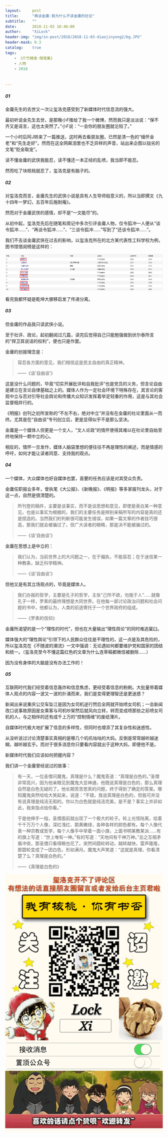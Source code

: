 ```yaml
---
layout:     post
title:      "再谈金庸·我为什么不读金庸的社论"
subtitle:   ""
date:       2018-11-03 10:46:00
author:     "XiLock"
header-img: "img/in-post/2018/2018-11-03-diaojinyong2/bg.JPG"
header-mask: 0.3
catalog:    true
tags:
    - 《斤竹精舍·随笔集》
    - 人物
    - 2018


---
```


##### 01
金庸先生的去世又一次让玺洛克感受到了新媒体时代信息流的强大。

最初听说金先生去世，是那晚小F推给了我一个微博，然而我只是淡淡说：“保不齐又是谣言，这也太突然了。”小F说：“一会你的朋友圈就沦陷了。”

一个小时后阿J转来了一篇推送，这时再去看朋友圈，已然是清一色的“缅怀金老”和“先生走好”。然而在这全网飙泪里也不乏异样的声音，站出来企图以拙劣的文笔“贬金取宠”。

读不懂金庸的武侠我能忍，读不懂还一本正经的乱喷，我当即不能忍。

然而吃了块核桃就忍了，玺洛克是有脑子的。

##### 02
对玺洛克而言，金庸先生的武侠小说是具有人生导师般意义的，所以当即撰文《九十四年一梦幻，五百年后施耐庵》。

然而对于金庸武侠的感情，却不是“一文能尽”的。

从初中起，玺洛克先后在随笔和周记中多次引评金庸人物，仅令狐冲一人便从“谈令狐冲……”、“再谈令狐冲……”、“三谈令狐冲……”写到了“还谈令狐冲……”。

我们不去谈金庸武侠在过去的影响，以玺洛克所在的北方某代表性工科学校为例，图书馆借阅榜是这样的：

![](/img/in-post/2018/2018-11-03-diaojinyong2/lib.JPG)

看完我都怀疑是乾坤大挪移启发了传递分离。

##### 03
但金庸的作品我只读武侠小说。

至于社评、政论，起初翻阅过几篇，读完后觉得自己只能勉强做到伏尔泰所言的“捍卫其说话的权利”，便也只是作罢。

金庸的创报理念是：

>容忍各方面的意见，我们相信这是民主自由的真正精神。
>
>——《谈‘自由谈’》

这是没什么问题的，毕竟“切实开展批评和自我批评”也是党员的义务，但言论自由是建立在言论自律基础之上的。媒体人作为一定社会环境下特殊存在，其言论的客观中立与否对引导社会舆论和传播大众知识发挥着举足轻重的作用，这是与其社会监督相并行的。

《明报》创刊之初所宣称的“不左不右，绝对中立”并没有在金庸的社论里面从一而终。尤其是在“自由谈”专刊创立后，更是显得似乎不是那么坚决。

金庸是一个媒体人但更是一个文人，“文人论政”的情怀使得其难以在社论里自始至终地保持一颗中立的心。

相反的，情怀一旦发作，媒体人脑袋里想的便往往不再是理性的阐述，而是情感的呼吁，如何才能让读者同意、支持我的观点。

##### 04
一个媒体，大众媒体也好自媒体也罢，首要的任务应该是对其受众负责。

金庸任职报业多年，曾执笔《大公报》、《新晚报》、《明报》等多家报刊龙头，对于这一点，自然是很清楚的。

>所刊登的稿件，主要是谈事实，而不是谈思想和意见，即使是表白某一种意见，也是以事实为根据的，我们的主要任务是辨别来稿所写的内容是真的还是捏造的。当然我们的判断很可能发生错误，如果一篇文章的作者技巧很高，那我们就会被骗过了。但广大读者的眼睛，那是决不能被骗过的。
>
>——《谈‘自由谈’》

金庸在思想上是中立的：

>我们认为，当前世界上的大问题之一，在于偏执，不能容忍；在于迷信某一种教条，缺乏科学精神。
>
>——《谈‘自由谈’》

但他又是有其立场观点的，毕竟是媒体人。

>我们办报的哲学，主要是孔子的哲学，主张“己所不欲，勿施于人”……就像孔子一样，罗素的最终理想是大同世界。在他每一部讨论政治问题和社会问题的书中，他都认为，人类的前途寄托于一个世界政府的组成。
>
>——《罗素的信仰》

金庸所渴望的是一个“理性的时代”，但也在大量输出“理性舆论”的同时难逃窠臼。

媒体强大的“理性舆论”引领下的人民群众往往是不理性的，这一点是及其危险的，所以玺洛克在《不随波的潮流》一文中强调：无论遇如何都要维护党和国家的团结和统一。（玺洛克至今不懂这篇红色的文章为什么连草稿都微信被删除……）

因为没有身体的大脑是没有办法工作的！

##### 05
互联网时代我们经受着信息轰炸和信息焦虑，更经受着信息的粉刷。大批量带着媒体人观点的内容一波又一波的扑涌而来，我们是变得更理智还是更迷惑？

新闻出来说重庆公交车坠江是因为女司机逆行然后全网就开始喷女司机；一会新闻改口说事故原因是女乘客与司机吵架然后就风向立转，转而变成喷那些之前喷女司机的人，与之相伴的还有成千上万的“控制情绪”的废纸薄片。

自媒体时代极大地扩展了信息的多样性，但同时也增添了其复杂性和迷惑性。

从没听说过讨论清楚事实真相的是哪几个叽叽咕咕的大妈。反倒是常常越听越迷糊，越听越玄乎。而对于很多消息你只要看内容就出于这种大妈，即便他不是。

新媒体时代我们应该如何把握内容？

我们讲一个金庸曾经说过的故事：

>有一天，一位圣僧问魔鬼，真理是什么？魔鬼答道：“真理是白色的。”圣僧非常高兴，因为他亲眼见到魔鬼大显神通，他既说真理是白色的，那么真理自然是白色无疑的了。他长期苦苦思索的问题，终于得到了确定的答案。哪知魔鬼突然哈哈大笑起来，说道：“不错，我说真理是白色的，但我可并没有说真理是纯洁无瑕的。你以为白色就是纯洁完美，是不是？事实上并非如此，我来指点给你看。”
>
>于是他伸手一指，圣僧面前就出现了一个极大的轮子。轮上光怪陆离，绘着千千万万个人像，深红浅红、鹅黄嫩绿，各种各样的颜色都有。每个人像代表一种宗教或哲学，每个人像手中举着一面小旗，上面书明某教某派……有的旗上写道：“世上唯有一神。”有的写道：“天地间有千神万神。”总之互相矛盾冲突，那圣僧只看得眼也花了。突然间圆轮转动，越转越快，雷声隆隆，那圆轮变成了一团白色，形如满月。魔鬼大声笑道：“这就是真理，你看清楚了么？真理是白色的。”
>
>——《真理是白色的》


![](/img/wc-tail.GIF)
